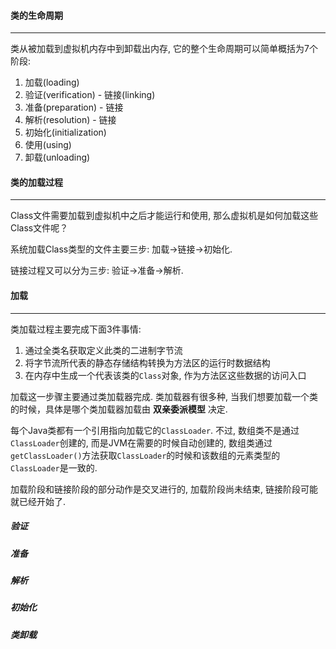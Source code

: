 #### 类的生命周期

---

类从被加载到虚拟机内存中到卸载出内存, 它的整个生命周期可以简单概括为7个阶段:

1. 加载(loading)
2. 验证(verification) - 链接(linking)
3. 准备(preparation) - 链接
4. 解析(resolution) - 链接
5. 初始化(initialization)
6. 使用(using)
7. 卸载(unloading)

#### 类的加载过程

---

Class文件需要加载到虚拟机中之后才能运行和使用, 那么虚拟机是如何加载这些Class文件呢？

系统加载Class类型的文件主要三步: 加载->链接->初始化. 

链接过程又可以分为三步: 验证->准备->解析.

#### 加载

---

类加载过程主要完成下面3件事情:

1. 通过全类名获取定义此类的二进制字节流
1. 将字节流所代表的静态存储结构转换为方法区的运行时数据结构
1. 在内存中生成一个代表该类的`Class`对象, 作为方法区这些数据的访问入口

加载这一步骤主要通过类加载器完成. 类加载器有很多种, 当我们想要加载一个类的时候，具体是哪个类加载器加载由 **双亲委派模型** 决定.

每个Java类都有一个引用指向加载它的`ClassLoader`. 不过, 数组类不是通过`ClassLoader`创建的, 而是JVM在需要的时候自动创建的, 数组类通过`getClassLoader()`方法获取`ClassLoader`的时候和该数组的元素类型的`ClassLoader`是一致的.

加载阶段和链接阶段的部分动作是交叉进行的, 加载阶段尚未结束, 链接阶段可能就已经开始了.

##### 验证

##### 准备

##### 解析

##### 初始化

##### 类卸载



























